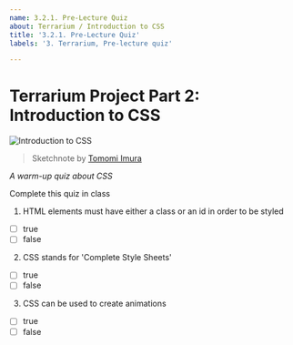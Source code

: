 ```yaml
---
name: 3.2.1. Pre-Lecture Quiz
about: Terrarium / Introduction to CSS
title: '3.2.1. Pre-Lecture Quiz'
labels: '3. Terrarium, Pre-lecture quiz'

---
```

# Terrarium Project Part 2: Introduction to CSS

![Introduction to CSS](https://github.com/Extenza-Academy/WebDev-100_2021-Q1/blob/main/lessons/3-terrarium/2-intro-to-css/images/webdev101-css.png)
> Sketchnote by [Tomomi Imura](https://twitter.com/girlie_mac)

*A warm-up quiz about CSS*

Complete this quiz in class

1. HTML elements must have either a class or an id in order to be styled

- [ ] true
- [ ] false

2. CSS stands for 'Complete Style Sheets'

- [ ] true
- [ ] false

3. CSS can be used to create animations 

- [ ] true
- [ ] false
